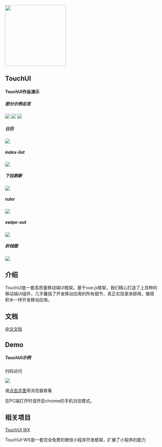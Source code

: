 <img width="200" height="200" src="https://github.com/uileader/touchui/blob/master/images/about_logo.png" />

## TouchUI

####  TouchUI作品演示

##### 部分示例总览



<img src="https://github.com/uileader/touchui/blob/master/img/9.png" />



<img src="https://github.com/uileader/touchui/blob/master/img/1.png" />



<img src="https://github.com/uileader/touchui/blob/master/img/2.png" />



##### 日历

<img src="https://github.com/uileader/touchui/blob/master/img/3.gif" />



##### index-list

<img src="https://github.com/uileader/touchui/blob/master/img/4.gif" />



##### 下拉刷新

<img src="https://github.com/uileader/touchui/blob/master/img/5.gif" />



##### ruler

<img src="https://github.com/uileader/touchui/blob/master/img/6.gif" />



##### swipe-out

<img src="https://github.com/uileader/touchui/blob/master/img/7.gif" />



##### 折线图

<img src="https://github.com/uileader/touchui/blob/master/img/8.gif" />

## 介绍

TouchUI是一套高质量移动端UI框架。基于vue.js框架，我们精心打造了上百种的移动端UI组件，几乎囊括了开发移动应用的所有细节，真正实现拿来即用，像搭积木一样开发移动应用。

## 文档

<a href="http://www.touchui.io/touchui_doc/">中文文档</a>

## Demo

##### TouchUI示例

扫码访问

 <img src="http://images.uileader.com/20180425/0fa2b2f8-f1b5-403e-946b-8f229d70b182.png" />

或<a href="http://www.touchui.io/touchui_webapp/">点击这里</a>用浏览器查看

在PC端打开时请开启chrome的手机浏览模式。



## 相关项目

<a href="https://github.com/uileader/touchuiwx" >TouchUI WX</a>

TouchUI-WX是一套完全免费的微信小程序开发框架，扩展了小程序的能力


